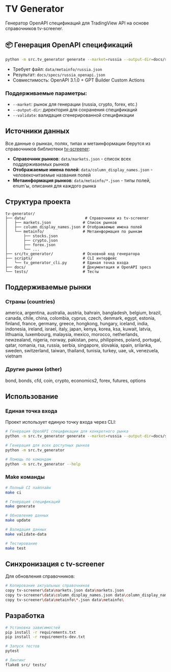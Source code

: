 # TV Generator

Генератор OpenAPI спецификаций для TradingView API на основе справочников tv-screener.

## 📦 Генерация OpenAPI спецификаций

```bash
python -m src.tv_generator generate --market=russia --output-dir=docs/specs --validate
```

* Требует файл: `data/metainfo/russia.json`
* Результат: `docs/specs/russia_openapi.json`
* Совместимость: OpenAPI 3.1.0 + GPT Builder Custom Actions

### Поддерживаемые параметры:
- `--market`: рынок для генерации (russia, crypto, forex, etc.)
- `--output-dir`: директория для сохранения спецификаций
- `--validate`: валидация сгенерированной спецификации

## Источники данных

Все данные о рынках, полях, типах и метаинформации берутся из справочников библиотеки [tv-screener](https://github.com/mariostoev/tv-screener):

- **Справочник рынков**: `data/markets.json` - список всех поддерживаемых рынков
- **Отображаемые имена полей**: `data/column_display_names.json` - человекочитаемые названия полей
- **Метаинформация рынков**: `data/metainfo/*.json` - типы полей, enum'ы, описания для каждого рынка

## Структура проекта

```
tv-generator/
├── data/                          # Справочники из tv-screener
│   ├── markets.json              # Список рынков
│   ├── column_display_names.json # Отображаемые имена полей
│   └── metainfo/                 # Метаинформация по рынкам
│       ├── stocks.json
│       ├── crypto.json
│       ├── forex.json
│       └── ...
├── src/tv_generator/             # Основной код генератора
├── scripts/                      # CLI интерфейс
│   └── tv_generator_cli.py       # Единая точка входа
├── docs/                         # Документация и OpenAPI specs
└── tests/                        # Тесты
```

## Поддерживаемые рынки

### Страны (countries)
america, argentina, australia, austria, bahrain, bangladesh, belgium, brazil, canada, chile, china, colombia, cyprus, czech, denmark, egypt, estonia, finland, france, germany, greece, hongkong, hungary, iceland, india, indonesia, ireland, israel, italy, japan, kenya, korea, ksa, kuwait, latvia, lithuania, luxembourg, malaysia, mexico, morocco, netherlands, newzealand, nigeria, norway, pakistan, peru, philippines, poland, portugal, qatar, romania, rsa, russia, serbia, singapore, slovakia, spain, srilanka, sweden, switzerland, taiwan, thailand, tunisia, turkey, uae, uk, venezuela, vietnam

### Другие рынки (other)
bond, bonds, cfd, coin, crypto, economics2, forex, futures, options

## Использование

### Единая точка входа

Проект использует единую точку входа через CLI:

```bash
# Генерация OpenAPI спецификации для конкретного рынка
python -m src.tv_generator generate --market=russia --output-dir=docs/specs --validate

# Генерация для всех доступных рынков
python -m src.tv_generator

# Помощь по командам
python -m src.tv_generator --help
```

### Make команды

```bash
# Полный CI пайплайн
make ci

# Генерация спецификаций
make generate

# Обновление данных
make update

# Валидация данных
make validate-data

# Тестирование
make test
```

## Синхронизация с tv-screener

Для обновления справочников:

```bash
# Копирование актуальных справочников
copy tv-screener\data\markets.json data\markets.json
copy tv-screener\data\column_display_names.json data\column_display_names.json
copy tv-screener\data\metainfo\*.json data\metainfo\
```

## Разработка

```bash
# Установка зависимостей
pip install -r requirements.txt
pip install -r requirements-dev.txt

# Запуск тестов
pytest

# Линтинг
flake8 src/ tests/
```
